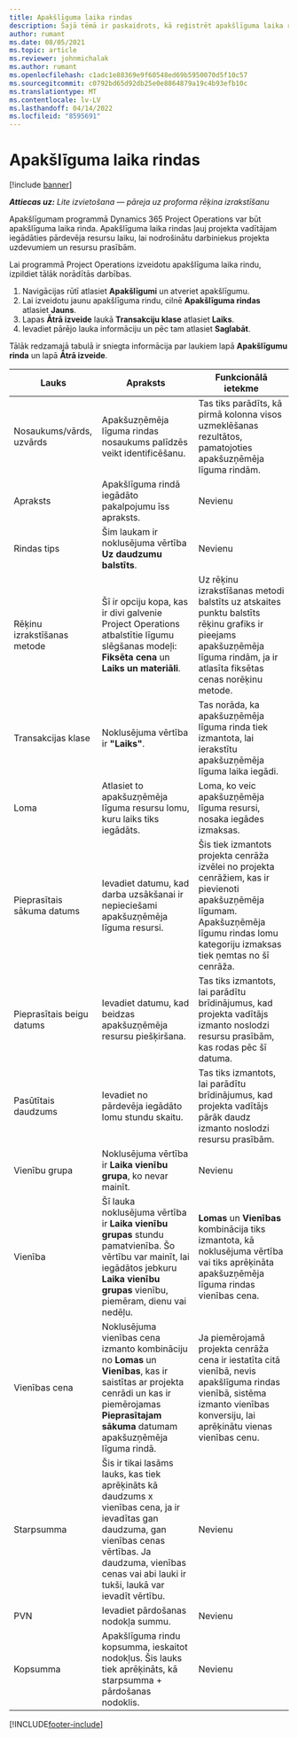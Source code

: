 ```yaml
---
title: Apakšlīguma laika rindas
description: Šajā tēmā ir paskaidrots, kā reģistrēt apakšlīguma laika rindas un reģistrēt laika iegādi no pārdevējiem.
author: rumant
ms.date: 08/05/2021
ms.topic: article
ms.reviewer: johnmichalak
ms.author: rumant
ms.openlocfilehash: c1adc1e88369e9f60548ed69b5950070d5f10c57
ms.sourcegitcommit: c0792bd65d92db25e0e8864879a19c4b93efb10c
ms.translationtype: MT
ms.contentlocale: lv-LV
ms.lasthandoff: 04/14/2022
ms.locfileid: "8595691"
---
```

# <a name="subcontract-lines-for-time"></a>Apakšlīguma laika rindas

[!include [banner](../../includes/dataverse-preview.md)]

_**Attiecas uz:** Lite izvietošana — pāreja uz proforma rēķina izrakstīšanu_

Apakšlīgumam programmā Dynamics 365 Project Operations var būt apakšlīguma laika rinda. Apakšlīguma laika rindas ļauj projekta vadītājam iegādāties pārdevēja resursu laiku, lai nodrošinātu darbiniekus projekta uzdevumiem un resursu prasībām.

Lai programmā Project Operations izveidotu apakšlīguma laika rindu, izpildiet tālāk norādītās darbības.

1. Navigācijas rūtī atlasiet **Apakšlīgumi** un atveriet apakšlīgumu.
2. Lai izveidotu jaunu apakšlīguma rindu, cilnē **Apakšlīguma rindas** atlasiet **Jauns**.
3. Lapas **Ātrā izveide** laukā **Transakciju klase** atlasiet **Laiks**.
4. Ievadiet pārējo lauka informāciju un pēc tam atlasiet **Saglabāt**.

  Tālāk redzamajā tabulā ir sniegta informācija par laukiem lapā **Apakšlīgumu rinda** un lapā **Ātrā izveide**.

| **Lauks** | **Apraksts** | **Funkcionālā ietekme** |
| --- | --- | --- |
| Nosaukums/vārds, uzvārds | Apakšuzņēmēja līguma rindas nosaukums palīdzēs veikt identificēšanu. | Tas tiks parādīts, kā pirmā kolonna visos uzmeklēšanas rezultātos, pamatojoties apakšuzņēmēja līguma rindām. |
| Apraksts | Apakšlīguma rindā iegādāto pakalpojumu īss apraksts. |Nevienu |
| Rindas tips |   Šim laukam ir noklusējuma vērtība **Uz daudzumu balstīts**.| Nevienu |
| Rēķinu izrakstīšanas metode | Šī ir opciju kopa, kas ir divi galvenie Project Operations atbalstītie līgumu slēgšanas modeļi: **Fiksēta cena** un **Laiks un materiāli**. | Uz rēķinu izrakstīšanas metodi balstīts uz atskaites punktu balstīts rēķinu grafiks ir pieejams apakšuzņēmēja līguma rindām, ja ir atlasīta fiksētas cenas norēķinu metode. |
| Transakcijas klase | Noklusējuma vērtība ir **"Laiks"**. | Tas norāda, ka apakšuzņēmēja līguma rinda tiek izmantota, lai ierakstītu apakšuzņēmēja līguma laika iegādi. |
| Loma | Atlasiet to apakšuzņēmēja līguma resursu lomu, kuru laiks tiks iegādāts. | Loma, ko veic apakšuzņēmēja līguma resursi, nosaka iegādes izmaksas. |
| Pieprasītais sākuma datums | Ievadiet datumu, kad darba uzsākšanai ir nepieciešami apakšuzņēmēja līguma resursi. | Šis tiek izmantots projekta cenrāža izvēlei no projekta cenrāžiem, kas ir pievienoti apakšuzņēmēja līgumam. Apakšuzņēmēja līgumu rindas lomu kategoriju izmaksas tiek ņemtas no šī cenrāža. |
| Pieprasītais beigu datums | Ievadiet datumu, kad beidzas apakšuzņēmēja resursu piešķiršana. | Tas tiks izmantots, lai parādītu brīdinājumus, kad projekta vadītājs izmanto noslodzi resursu prasībām, kas rodas pēc šī datuma. |
| Pasūtītais daudzums | Ievadiet no pārdevēja iegādāto lomu stundu skaitu. | Tas tiks izmantots, lai parādītu brīdinājumus, kad projekta vadītājs pārāk daudz izmanto noslodzi resursu prasībām. |
| Vienību grupa | Noklusējuma vērtība ir **Laika vienību grupa**, ko nevar mainīt. | Nevienu|
| Vienība | Šī lauka noklusējuma vērtība ir **Laika vienību grupas** stundu pamatvienība. Šo vērtību var mainīt, lai iegādātos jebkuru **Laika vienību grupas** vienību, piemēram, dienu vai nedēļu. | **Lomas** un **Vienības** kombinācija tiks izmantota, kā noklusējuma vērtība vai tiks aprēķināta apakšuzņēmēja līguma rindas vienības cena. |
| Vienības cena | Noklusējuma vienības cena izmanto kombināciju no **Lomas** un **Vienības**, kas ir saistītas ar projekta cenrādi un kas ir piemērojamas **Pieprasītajam sākuma** datumam apakšuzņēmēja līguma rindā. | Ja piemērojamā projekta cenrāža cena ir iestatīta citā vienībā, nevis apakšlīguma rindas vienībā, sistēma izmanto vienības konversiju, lai aprēķinātu vienas vienības cenu. |
| Starpsumma |    Šis ir tikai lasāms lauks, kas tiek aprēķināts kā daudzums x vienības cena, ja ir ievadītas gan daudzuma, gan vienības cenas vērtības. Ja daudzuma, vienības cenas vai abi lauki ir tukši, laukā var ievadīt vērtību. | Nevienu|
| PVN |   Ievadiet pārdošanas nodokļa summu. |Nevienu |
| Kopsumma | Apakšlīguma rindu kopsumma, ieskaitot nodokļus. Šis lauks tiek aprēķināts, kā starpsumma + pārdošanas nodoklis.|Nevienu |

[!INCLUDE[footer-include](../../includes/footer-banner.md)]
